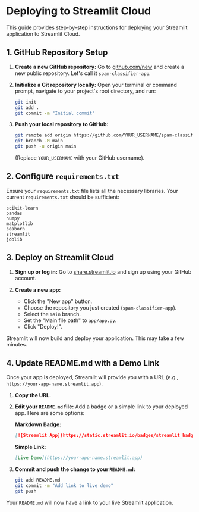 # Deploying to Streamlit Cloud

This guide provides step-by-step instructions for deploying your Streamlit application to Streamlit Cloud.

## 1. GitHub Repository Setup

1.  **Create a new GitHub repository:** Go to [github.com/new](https://github.com/new) and create a new public repository. Let's call it `spam-classifier-app`.

2.  **Initialize a Git repository locally:** Open your terminal or command prompt, navigate to your project's root directory, and run:
    ```bash
    git init
    git add .
    git commit -m "Initial commit"
    ```

3.  **Push your local repository to GitHub:**
    ```bash
    git remote add origin https://github.com/YOUR_USERNAME/spam-classifier-app.git
    git branch -M main
    git push -u origin main
    ```
    (Replace `YOUR_USERNAME` with your GitHub username).

## 2. Configure `requirements.txt`

Ensure your `requirements.txt` file lists all the necessary libraries. Your current `requirements.txt` should be sufficient:

```
scikit-learn
pandas
numpy
matplotlib
seaborn
streamlit
joblib
```

## 3. Deploy on Streamlit Cloud

1.  **Sign up or log in:** Go to [share.streamlit.io](https://share.streamlit.io/) and sign up using your GitHub account.

2.  **Create a new app:**
    *   Click the "New app" button.
    *   Choose the repository you just created (`spam-classifier-app`).
    *   Select the `main` branch.
    *   Set the "Main file path" to `app/app.py`.
    *   Click "Deploy!".

Streamlit will now build and deploy your application. This may take a few minutes.

## 4. Update README.md with a Demo Link

Once your app is deployed, Streamlit will provide you with a URL (e.g., `https://your-app-name.streamlit.app`).

1.  **Copy the URL.**

2.  **Edit your `README.md` file:** Add a badge or a simple link to your deployed app. Here are some options:

    **Markdown Badge:**
    ```markdown
    [![Streamlit App](https://static.streamlit.io/badges/streamlit_badge_black_white.svg)](https://your-app-name.streamlit.app)
    ```

    **Simple Link:**
    ```markdown
    [Live Demo](https://your-app-name.streamlit.app)
    ```

3.  **Commit and push the change to your `README.md`:**
    ```bash
    git add README.md
    git commit -m "Add link to live demo"
    git push
    ```

Your `README.md` will now have a link to your live Streamlit application.
